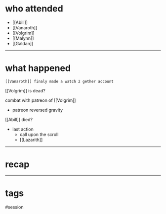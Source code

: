 # who attended

- [[Abill]]
- [[Vanaroth]]
- [[Volgrim]]
- [[Malynn]]
- [[Galdan]]

---
# what happened

``` out_of_character
[[Vanaroth]] finaly made a watch 2 gether account
```

[[Volgrim]] is dead?

combat with patreon of [[Volgrim]]
- patreon reversed gravity

[[Abill]] died?
- last action
	- call upon the scroll
	- [[Lazarith]]

---
# recap



---
# tags

#session